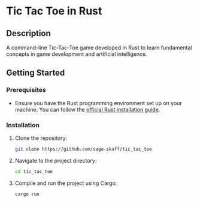 # Tic Tac Toe in Rust

## Description
A command-line Tic-Tac-Toe game developed in Rust to learn fundamental concepts in game development and artificial intelligence.

## Getting Started
### Prerequisites
- Ensure you have the Rust programming environment set up on your machine. You can follow the [official Rust installation guide](https://www.rust-lang.org/tools/install).

### Installation
1. Clone the repository:
   ```bash
   git clone https://github.com/sage-skaff/tic_tac_toe
   ```
2. Navigate to the project directory:
   ```bash
   cd tic_tac_toe
   ```
3. Compile and run the project using Cargo:
   ```bash
   cargo run
   ```